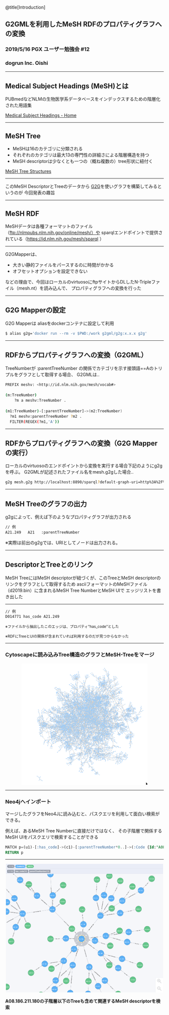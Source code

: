 @title[Introduction]
## G2GMLを利用したMeSH RDFのプロパティグラフへの変換

### 2019/5/16 PGX ユーザー勉強会 #12

### dogrun Inc. Oishi

---
## Medical Subject Headings (MeSH)とは

PUBmedなどNLMの生物医学系データベースをインデックスするための階層化された用語集

[Medical Subject Headings - Home](https://www.nlm.nih.gov/mesh/meshhome.html)

---
## MeSH Tree

- MeSHは16のカテゴリに分類される
- それぞれのカテゴリは最大13の専門性の詳細さによる階層構造を持つ
- MeSH descriptorは少なくとも一つの（概ね複数の）tree形状に紐付く

[MeSH Tree Structures](https://www.nlm.nih.gov/mesh/intro_trees.html)

---

このMeSH DescriptorとTreeのデータから
[G2G](https://g2gml.readthedocs.io/en/latest/contents/g2gml.html)を使いグラフを構築してみるというのが
今回発表の趣旨

---
## MeSH RDF

MeSHデータは各種フォーマットのファイル（ftp://nlmpubs.nlm.nih.gov/online/mesh/）や
sparqlエンドポイントで提供されている（https://id.nlm.nih.gov/mesh/sparql ）

---

G2GMapperは、

- 大きい静的ファイルをパースするのに時間がかかる
- オフセットオプションを設定できない

などの理由で、今回はローカルのvirtuosoにftpサイトからDLしたN-Tripleファイル（mesh.nt）を読み込んで、
プロパティグラフへの変換を行った

---
## G2G Mapperの設定

G2G Mapperは
aliasをdockerコンテナに設定して利用

```bash
$ alias g2g='docker run --rm -v $PWD:/work g2gml/g2g:x.x.x g2g'
```

---
## RDFからプロパティグラフへの変換（G2GML）

TreeNumberが :parentTreeNumber の関係でカテゴリを示す接頭語==Aのトリプルをグラフとして取得する場合、
G2GMLは‥

```bash
PREFIX meshv: <http://id.nlm.nih.gov/mesh/vocab#>

(m:TreeNumber)
    ?m a meshv:TreeNumber .

(m1:TreeNumber)-[:parentTreeNumber]->(m2:TreeNumber)
  ?m1 meshv:parentTreeNumber ?m2 .
  FILTER(REGEX(?m1,'A'))
```

---
## RDFからプロパティグラフへの変換（G2G Mapperの実行）

ローカルのvirtuosoのエンドポイントから変換を実行する場合下記のようにg2gを呼ぶ。
G2GMLが記述されたファイル名をmesh.g2gした場合‥

```bash
g2g mesh.g2g http://localhost:8890/sparql?default-graph-uri=http%3A%2F%2Flocalhost%3A8890%2FDAV
```


---
## MeSH Treeのグラフの出力

g2gによって、例えば下のようなプロパティグラフが出力される

```bash
// 例
A21.249   A21   :parentTreeNumber
```

※実際は前出のg2gでは、URIとしてノードは出力される。


---
## DescriptorとTreeとのリンク

MeSH TreeにはMeSH descriptorが紐づくが、このTreeとMeSH descriptorのリンクをグラフとして取得するため
asciiフォーマットのMeSHファイル（d2019.bin）に含まれるMeSH Tree NumberとMeSH UIで
エッジリストを書き出した

---

```bash
// 例
D014771 has_code A21.249
```

<small>※ファイルから抽出したこのエッジは、プロパティ"has_code"とした</small>

<small>※RDFにTreeとUIの関係が含まれていれば利用するのだが見つからなかった</small>

---
### Cytoscapeに読み込みTree構造のグラフとMeSH-Treeをマージ

<center><img src="https://github.com/dogrunjp/presentation/blob/master/images/mesh_descriptor_and_tree_network.png?raw=true" width=400></center>


---
### Neo4jへインポート

マージしたグラフをNeo4Jに読み込むと、パスクエリを利用して面白い検索ができる。

例えば、あるMeSH Tree Numberに直接だけではなく、
その子階層で関係するMeSH UIをパスクエリで検索することができる

```sql
MATCH p=(u1)-[:has_code]->(c1)-[:parentTreeNumber*0..]->(:Code {Id:"A08.186.211.180"})
RETURN p
```

---

<center><img src="https://github.com/dogrunjp/presentation/blob/master/images/mesh_neo4j_path_query_sample.png?raw=true" width=500></center>

**A08.186.211.180の子階層以下のTreeも含めて関連するMeSH descriptorを検索**
